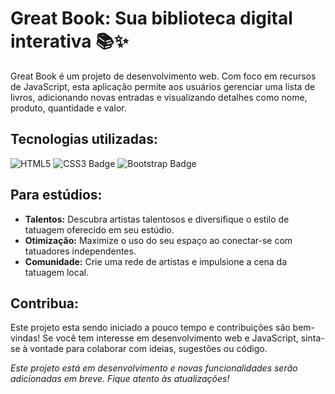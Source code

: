 # Great Book: Sua biblioteca digital interativa 📚✨

Great Book é um projeto de desenvolvimento web. Com foco em recursos de JavaScript, esta aplicação permite aos usuários gerenciar uma lista de livros, adicionando novas entradas e visualizando detalhes como nome, produto, quantidade e valor.

## **Tecnologias utilizadas:**

![HTML5](https://img.shields.io/badge/HTML5-E34F26?logo=html5&logoColor=fff&style=for-the-badge)
![CSS3 Badge](https://img.shields.io/badge/CSS3-1572B6?logo=css3&logoColor=fff&style=for-the-badge)
![Bootstrap Badge](https://img.shields.io/badge/Bootstrap-7952B3?logo=bootstrap&logoColor=fff&style=for-the-badge)

## **Para estúdios:**

-  **Talentos:** Descubra artistas talentosos e diversifique o estilo de tatuagem oferecido em seu estúdio.
- **Otimização:** Maximize o uso do seu espaço ao conectar-se com tatuadores independentes.
- **Comunidade:** Crie uma rede de artistas e impulsione a cena da tatuagem local.

## **Contribua:**
Este projeto esta sendo iniciado a pouco tempo e contribuições são bem-vindas! Se você tem interesse em desenvolvimento web e JavaScript, sinta-se à vontade para colaborar com ideias, sugestões ou código.

*Este projeto está em desenvolvimento e novas funcionalidades serão adicionadas em breve. Fique atento às atualizações!*
